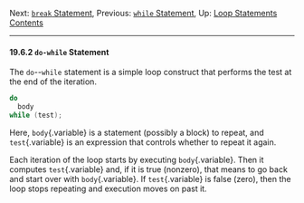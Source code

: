 Next: [`break` Statement](break-Statement.md), Previous: [`while`
Statement](while-Statement.md), Up: [Loop
Statements](Loop-Statements.md)  
[Contents](index.md#SEC_Contents "Table of contents")  

------------------------------------------------------------------------


#### 19.6.2 `do-while` Statement 


The `do`--`while` statement is a simple loop construct that performs the
test at the end of the iteration.

``` C
do
  body
while (test);
```

Here, `body`{.variable} is a statement (possibly a block) to repeat, and
`test`{.variable} is an expression that controls whether to repeat it
again.

Each iteration of the loop starts by executing `body`{.variable}. Then
it computes `test`{.variable} and, if it is true (nonzero), that means
to go back and start over with `body`{.variable}. If `test`{.variable}
is false (zero), then the loop stops repeating and execution moves on
past it.
